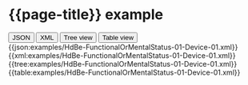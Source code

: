 # {{page-title}} example

<div>
  <div class="tab">
     <button class="tablinks active" onclick="openTab(event, 'JSON')">JSON</button>
     <button class="tablinks" onclick="openTab(event, 'XML')">XML</button>
     <button class="tablinks" onclick="openTab(event, 'Tree view')">Tree view</button>
     <button class="tablinks" onclick="openTab(event, 'Table view')">Table view</button>   
  </div>

  <div id="JSON" class="tabcontent" style="display:block">
      {{json:examples/HdBe-FunctionalOrMentalStatus-01-Device-01.xml}}
  </div>
  <div id="XML" class="tabcontent">
      {{xml:examples/HdBe-FunctionalOrMentalStatus-01-Device-01.xml}}
  </div>
  <div id="Tree view" class="tabcontent">
      {{tree:examples/HdBe-FunctionalOrMentalStatus-01-Device-01.xml}}
  </div>
  <div id="Table view" class="tabcontent">
      {{table:examples/HdBe-FunctionalOrMentalStatus-01-Device-01.xml}}
  </div>

</div>